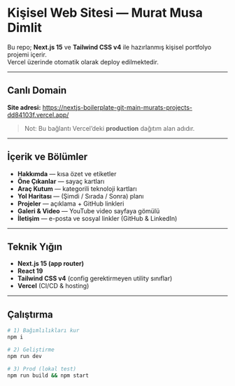 # Kişisel Web Sitesi — Murat Musa Dimlit

Bu repo; **Next.js 15** ve **Tailwind CSS v4** ile hazırlanmış kişisel portfolyo projemi içerir.  
Vercel üzerinde otomatik olarak deploy edilmektedir.

---

## Canlı Domain

**Site adresi:** https://nextjs-boilerplate-git-main-murats-projects-dd84103f.vercel.app/
> Not: Bu bağlantı Vercel’deki **production** dağıtım alan adıdır.

---

## İçerik ve Bölümler

- **Hakkımda** — kısa özet ve etiketler
- **Öne Çıkanlar** — sayaç kartları
- **Araç Kutum** — kategorili teknoloji kartları
- **Yol Haritası** — (Şimdi / Sırada / Sonra) planı
- **Projeler** — açıklama + GitHub linkleri
- **Galeri & Video** — YouTube video sayfaya gömülü
- **İletişim** — e-posta ve sosyal linkler (GitHub & LinkedIn)

---

## Teknik Yığın

- **Next.js 15 (app router)**
- **React 19**
- **Tailwind CSS v4** (config gerektirmeyen utility sınıflar)
- **Vercel** (CI/CD & hosting)

---

## Çalıştırma

```bash
# 1) Bağımlılıkları kur
npm i

# 2) Geliştirme
npm run dev

# 3) Prod (lokal test)
npm run build && npm start
